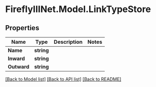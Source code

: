 # FireflyIIINet.Model.LinkTypeStore

## Properties

Name | Type | Description | Notes
------------ | ------------- | ------------- | -------------
**Name** | **string** |  | 
**Inward** | **string** |  | 
**Outward** | **string** |  | 

[[Back to Model list]](../README.md#documentation-for-models) [[Back to API list]](../README.md#documentation-for-api-endpoints) [[Back to README]](../README.md)

